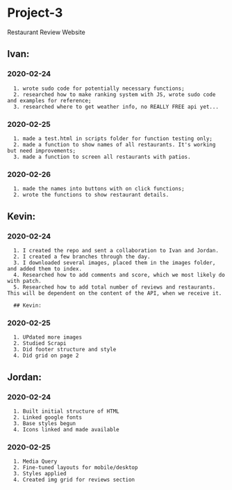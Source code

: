# Project-3
Restaurant Review Website


## Ivan: 
### 2020-02-24
      1. wrote sudo code for potentially necessary functions;
      2. researched how to make ranking system with JS, wrote sudo code and examples for reference;
      3. researched where to get weather info, no REALLY FREE api yet...
### 2020-02-25
      1. made a test.html in scripts folder for function testing only;
      2. made a function to show names of all restaurants. It's working but need improvements;
      3. made a function to screen all restaurants with patios.
### 2020-02-26
      1. made the names into buttons with on click functions;
      2. wrote the functions to show restaurant details.

## Kevin:
### 2020-02-24 
      1. I created the repo and sent a collaboration to Ivan and Jordan.
      2. I created a few branches through the day.
      3. I downloaded several images, placed them in the images folder, and added them to index.
      4. Researched how to add comments and score, which we most likely do with patch.
      5. Researched how to add total number of reviews and restaurants. This will be dependent on the content of the API, when we receive it.

      ## Kevin:
 ### 2020-02-25
      1. UPdated more images
      2. Studied Scrapi
      3. Did footer structure and style
      4. Did grid on page 2


## Jordan:
### 2020-02-24 
      1. Built initial structure of HTML
      2. Linked google fonts
      3. Base styles begun
      4. Icons linked and made available
### 2020-02-25
      1. Media Query
      2. Fine-tuned layouts for mobile/desktop
      3. Styles applied
      4. Created img grid for reviews section



